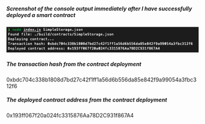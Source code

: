 ##### Screenshot of the console output immediately after I have successfully deployed a smart contract
![](assets/contract_deployed.png)

##### The transaction hash from the contract deployment
0xbdc704c338b1808d7bd27c42f1ff1a56d6b556da85e842f9a99054a3fbc312f6

##### The deployed contract address from the contract deployment 
0x193ff067f20a024fc3315876Aa78D2C931f867A4